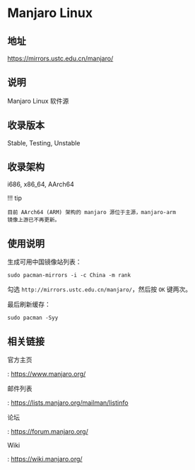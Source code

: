 # Manjaro Linux

## 地址

<https://mirrors.ustc.edu.cn/manjaro/>

## 说明

Manjaro Linux 软件源

## 收录版本

Stable, Testing, Unstable

## 收录架构

i686, x86_64, AArch64

!!! tip

    目前 AArch64 (ARM) 架构的 manjaro 源位于主源，manjaro-arm
    镜像上游已不再更新。

## 使用说明

生成可用中国镜像站列表：

    sudo pacman-mirrors -i -c China -m rank

勾选 `http://mirrors.ustc.edu.cn/manjaro/`，然后按 `OK` 键两次。

最后刷新缓存：

    sudo pacman -Syy

## 相关链接

官方主页

:   <https://www.manjaro.org/>

邮件列表

:   <https://lists.manjaro.org/mailman/listinfo>

论坛

:   <https://forum.manjaro.org/>

Wiki

:   <https://wiki.manjaro.org/>
